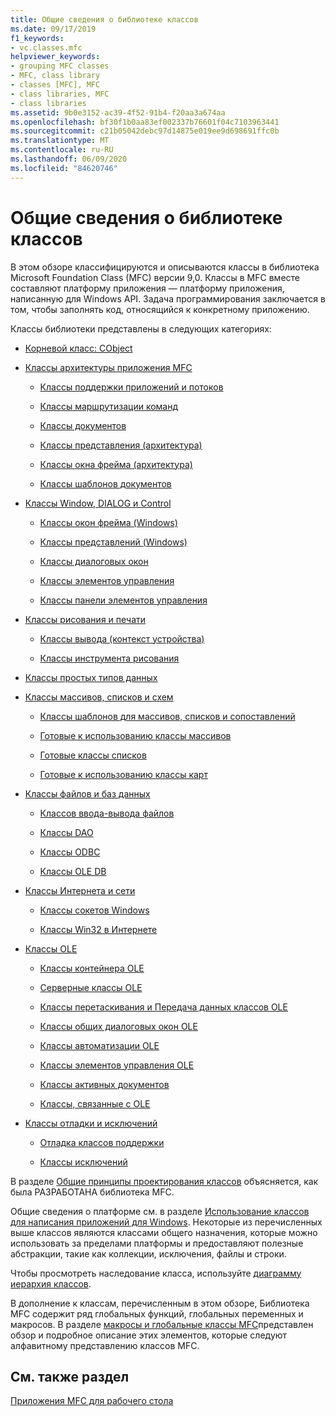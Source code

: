 ```yaml
---
title: Общие сведения о библиотеке классов
ms.date: 09/17/2019
f1_keywords:
- vc.classes.mfc
helpviewer_keywords:
- grouping MFC classes
- MFC, class library
- classes [MFC], MFC
- class libraries, MFC
- class libraries
ms.assetid: 9b0e3152-ac39-4f52-91b4-f20aa3a674aa
ms.openlocfilehash: bf30f1b0aa83ef002337b76601f04c7103963441
ms.sourcegitcommit: c21b05042debc97d14875e019ee9d698691ffc0b
ms.translationtype: MT
ms.contentlocale: ru-RU
ms.lasthandoff: 06/09/2020
ms.locfileid: "84620746"
---
```

# <a name="class-library-overview"></a>Общие сведения о библиотеке классов

В этом обзоре классифицируются и описываются классы в библиотека Microsoft Foundation Class (MFC) версии 9,0. Классы в MFC вместе составляют платформу приложения — платформу приложения, написанную для Windows API. Задача программирования заключается в том, чтобы заполнять код, относящийся к конкретному приложению.

Классы библиотеки представлены в следующих категориях:

- [Корневой класс: CObject](root-class-cobject.md)

- [Классы архитектуры приложения MFC](mfc-application-architecture-classes.md)

  - [Классы поддержки приложений и потоков](application-and-thread-support-classes.md)

  - [Классы маршрутизации команд](command-routing-classes.md)

  - [Классы документов](document-classes.md)

  - [Классы представления (архитектура)](view-classes-architecture.md)

  - [Классы окна фрейма (архитектура)](frame-window-classes-architecture.md)

  - [Классы шаблонов документов](document-template-classes.md)

- [Классы Window, DIALOG и Control](window-dialog-and-control-classes.md)

  - [Классы окон фрейма (Windows)](frame-window-classes-windows.md)

  - [Классы представлений (Windows)](view-classes-windows.md)

  - [Классы диалоговых окон](dialog-box-classes.md)

  - [Классы элементов управления](control-classes.md)

  - [Классы панели элементов управления](control-bar-classes.md)

- [Классы рисования и печати](drawing-and-printing-classes.md)

  - [Классы вывода (контекст устройства)](output-device-context-classes.md)

  - [Классы инструмента рисования](drawing-tool-classes.md)

- [Классы простых типов данных](simple-data-type-classes.md)

- [Классы массивов, списков и схем](array-list-and-map-classes.md)

  - [Классы шаблонов для массивов, списков и сопоставлений](template-classes-for-arrays-lists-and-maps.md)

  - [Готовые к использованию классы массивов](ready-to-use-array-classes.md)

  - [Готовые классы списков](ready-to-use-list-classes.md)

  - [Готовые к использованию классы карт](ready-to-use-map-classes.md)

- [Классы файлов и баз данных](file-and-database-classes.md)

  - [Классов ввода-вывода файлов](file-i-o-classes.md)

  - [Классы DAO](dao-classes.md)

  - [Классы ODBC](odbc-classes.md)

  - [Классы OLE DB](ole-db-classes.md)

- [Классы Интернета и сети](internet-and-networking-classes.md)

  - [Классы сокетов Windows](windows-sockets-classes.md)

  - [Классы Win32 в Интернете](win32-internet-classes.md)

- [Классы OLE](ole-classes.md)

  - [Классы контейнера OLE](ole-container-classes.md)

  - [Серверные классы OLE](ole-server-classes.md)

  - [Классы перетаскивания и Передача данных классов OLE](ole-drag-and-drop-and-data-transfer-classes.md)

  - [Классы общих диалоговых окон OLE](ole-common-dialog-classes.md)

  - [Классы автоматизации OLE](ole-automation-classes.md)

  - [Классы элементов управления OLE](ole-control-classes.md)

  - [Классы активных документов](active-document-classes.md)

  - [Классы, связанные с OLE](ole-related-classes.md)

- [Классы отладки и исключений](debugging-and-exception-classes.md)

  - [Отладка классов поддержки](debugging-support-classes.md)

  - [Классы исключений](exception-classes.md)

В разделе [Общие принципы проектирования классов](general-class-design-philosophy.md) объясняется, как была РАЗРАБОТАНА библиотека MFC.

Общие сведения о платформе см. в разделе [Использование классов для написания приложений для Windows](using-the-classes-to-write-applications-for-windows.md). Некоторые из перечисленных выше классов являются классами общего назначения, которые можно использовать за пределами платформы и предоставляют полезные абстракции, такие как коллекции, исключения, файлы и строки.

Чтобы просмотреть наследование класса, используйте [диаграмму иерархия классов](hierarchy-chart.md).

В дополнение к классам, перечисленным в этом обзоре, Библиотека MFC содержит ряд глобальных функций, глобальных переменных и макросов. В разделе [макросы и глобальные классы MFC](reference/mfc-macros-and-globals.md)представлен обзор и подробное описание этих элементов, которые следуют алфавитному представлению классов MFC.

## <a name="see-also"></a>См. также раздел

[Приложения MFC для рабочего стола](mfc-desktop-applications.md)
